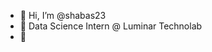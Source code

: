 - 👋 Hi, I’m @shabas23
- 👀 Data Science Intern @ Luminar Technolab
- 🌱


<!---
shabas23/shabas23 is a ✨ special ✨ repository because its `README.md` (this file) appears on your GitHub profile.
You can click the Preview link to take a look at your changes.
--->
